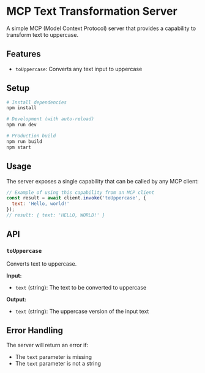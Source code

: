 # MCP Text Transformation Server

A simple MCP (Model Context Protocol) server that provides a capability to transform text to uppercase.

## Features

- `toUppercase`: Converts any text input to uppercase

## Setup

```bash
# Install dependencies
npm install

# Development (with auto-reload)
npm run dev

# Production build
npm run build
npm start
```

## Usage

The server exposes a single capability that can be called by any MCP client:

```javascript
// Example of using this capability from an MCP client
const result = await client.invoke('toUppercase', {
  text: 'Hello, world!'
});
// result: { text: 'HELLO, WORLD!' }
```

## API

### `toUppercase`

Converts text to uppercase.

**Input:**
- `text` (string): The text to be converted to uppercase

**Output:**
- `text` (string): The uppercase version of the input text

## Error Handling

The server will return an error if:
- The `text` parameter is missing
- The `text` parameter is not a string